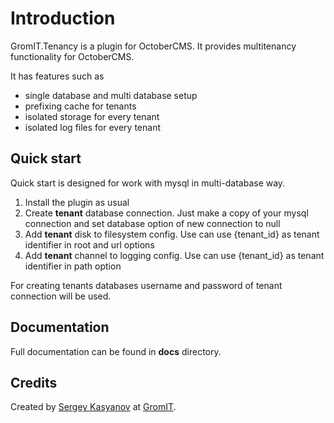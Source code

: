 # Introduction

GromIT.Tenancy is a plugin for OctoberCMS. It provides multitenancy functionality for OctoberCMS. 

It has features such as
- single database and multi database setup
- prefixing cache for tenants
- isolated storage for every tenant
- isolated log files for every tenant 

## Quick start

Quick start is designed for work with mysql in multi-database way.

1. Install the plugin as usual
2. Create **tenant** database connection. Just make a copy of your mysql connection and set database option of new connection to null
3. Add **tenant** disk to filesystem config. Use can use {tenant_id} as tenant identifier in root and url options
4. Add **tenant** channel to logging config. Use can use {tenant_id} as tenant identifier in path option

For creating tenants databases username and password of tenant connection will be used.

## Documentation

Full documentation can be found in **docs** directory.

## Credits

Created by [Sergey Kasyanov](https://github.com/SergeyKasyanov) at [GromIT](https://grom-it.ru).